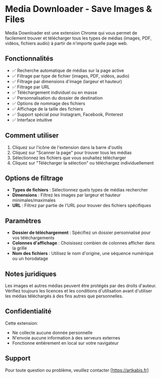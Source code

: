 # Media Downloader - Save Images & Files

Media Downloader est une extension Chrome qui vous permet de facilement trouver et télécharger tous les types de médias (images, PDF, vidéos, fichiers audio) à partir de n'importe quelle page web.

## Fonctionnalités

- ✅ Recherche automatique de médias sur la page active
- ✅ Filtrage par type de fichier (images, PDF, vidéos, audio)
- ✅ Filtrage par dimensions d'image (largeur et hauteur)
- ✅ Filtrage par URL
- ✅ Téléchargement individuel ou en masse
- ✅ Personnalisation du dossier de destination
- ✅ Options de nommage des fichiers
- ✅ Affichage de la taille des fichiers
- ✅ Support spécial pour Instagram, Facebook, Pinterest
- ✅ Interface intuitive

## Comment utiliser

1. Cliquez sur l'icône de l'extension dans la barre d'outils
2. Cliquez sur "Scanner la page" pour trouver tous les médias
3. Sélectionnez les fichiers que vous souhaitez télécharger
4. Cliquez sur "Télécharger la sélection" ou téléchargez individuellement

## Options de filtrage

- **Types de fichiers** : Sélectionnez quels types de médias rechercher
- **Dimensions** : Filtrez les images par largeur et hauteur minimales/maximales
- **URL** : Filtrez par partie de l'URL pour trouver des fichiers spécifiques

## Paramètres

- **Dossier de téléchargement** : Spécifiez un dossier personnalisé pour vos téléchargements
- **Colonnes d'affichage** : Choisissez combien de colonnes afficher dans la grille
- **Nom des fichiers** : Utilisez le nom d'origine, une séquence numérique ou un horodatage

## Notes juridiques

Les images et autres médias peuvent être protégés par des droits d'auteur. Vérifiez toujours les licences et les conditions d'utilisation avant d'utiliser les médias téléchargés à des fins autres que personnelles.

## Confidentialité

Cette extension:

- Ne collecte aucune donnée personnelle
- N'envoie aucune information à des serveurs externes
- Fonctionne entièrement en local sur votre navigateur

## Support

Pour toute question ou problème, veuillez contacter [https://artkabis.fr]

